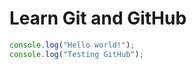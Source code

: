 # Learn Git and GitHub

```javascript
console.log("Hello world!");
console.log("Testing GitHub");
```